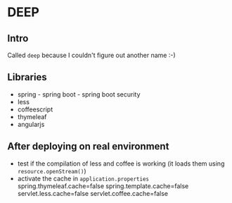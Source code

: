 # DEEP

## Intro
Called ``deep`` because I couldn't figure out another name :-)

## Libraries
- spring
        - spring boot
        - spring boot security
- less
- coffeescript
- thymeleaf
- angularjs


## After deploying on real environment
- test if the compilation of less and coffee is working (it loads them using ``resource.openStream()``)
- activate the cache in ``application.properties``
        spring.thymeleaf.cache=false
        spring.template.cache=false
        servlet.less.cache=false
        servlet.coffee.cache=false
